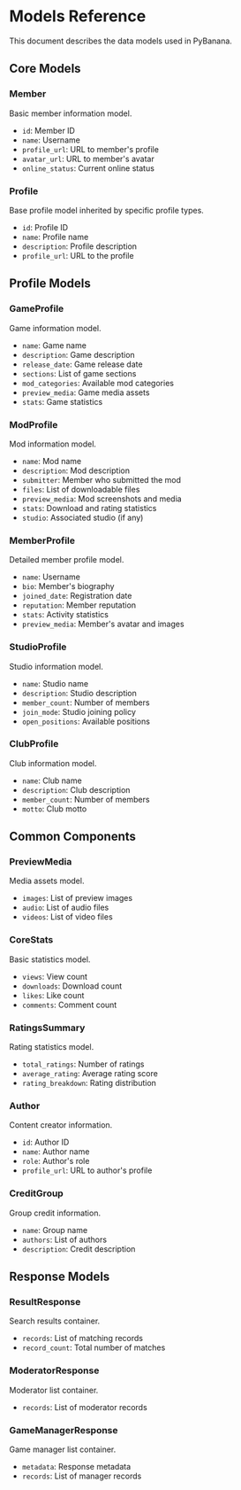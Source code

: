 # Models Reference

This document describes the data models used in PyBanana.

## Core Models

### Member
Basic member information model.
- `id`: Member ID
- `name`: Username
- `profile_url`: URL to member's profile
- `avatar_url`: URL to member's avatar
- `online_status`: Current online status

### Profile
Base profile model inherited by specific profile types.
- `id`: Profile ID
- `name`: Profile name
- `description`: Profile description
- `profile_url`: URL to the profile

## Profile Models

### GameProfile
Game information model.
- `name`: Game name
- `description`: Game description
- `release_date`: Game release date
- `sections`: List of game sections
- `mod_categories`: Available mod categories
- `preview_media`: Game media assets
- `stats`: Game statistics

### ModProfile
Mod information model.
- `name`: Mod name
- `description`: Mod description
- `submitter`: Member who submitted the mod
- `files`: List of downloadable files
- `preview_media`: Mod screenshots and media
- `stats`: Download and rating statistics
- `studio`: Associated studio (if any)

### MemberProfile
Detailed member profile model.
- `name`: Username
- `bio`: Member's biography
- `joined_date`: Registration date
- `reputation`: Member reputation
- `stats`: Activity statistics
- `preview_media`: Member's avatar and images

### StudioProfile
Studio information model.
- `name`: Studio name
- `description`: Studio description
- `member_count`: Number of members
- `join_mode`: Studio joining policy
- `open_positions`: Available positions

### ClubProfile
Club information model.
- `name`: Club name
- `description`: Club description
- `member_count`: Number of members
- `motto`: Club motto

## Common Components

### PreviewMedia
Media assets model.
- `images`: List of preview images
- `audio`: List of audio files
- `videos`: List of video files

### CoreStats
Basic statistics model.
- `views`: View count
- `downloads`: Download count
- `likes`: Like count
- `comments`: Comment count

### RatingsSummary
Rating statistics model.
- `total_ratings`: Number of ratings
- `average_rating`: Average rating score
- `rating_breakdown`: Rating distribution

### Author
Content creator information.
- `id`: Author ID
- `name`: Author name
- `role`: Author's role
- `profile_url`: URL to author's profile

### CreditGroup
Group credit information.
- `name`: Group name
- `authors`: List of authors
- `description`: Credit description

## Response Models

### ResultResponse
Search results container.
- `records`: List of matching records
- `record_count`: Total number of matches

### ModeratorResponse
Moderator list container.
- `records`: List of moderator records

### GameManagerResponse
Game manager list container.
- `metadata`: Response metadata
- `records`: List of manager records